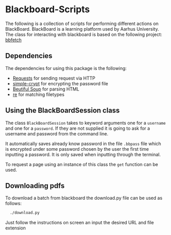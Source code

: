 # Blackboard-Scripts
The following is a collection of scripts for performing different actions on BlackBoard. BlackBoard is a learning platform used by Aarhus University. The class for interacting with blackboard is based on the following project: [bbfetch](https://github.com/Mortal/bbfetch)

## Dependencies
The dependencies for using this package is the following:
  - [Requests](http://docs.python-requests.org/en/master/) for sending request via HTTP
  - [simple-crypt](https://pypi.org/project/simple-crypt/) for encrypting the password file
  - [Beutiful Soup](https://www.crummy.com/software/BeautifulSoup/bs4/doc/) for parsing HTML
  - [re](https://docs.python.org/3/library/re.html) for matching filetypes

## Using the BlackBoardSession class
The class `BlackBoardSession` takes to keyword arguments one for a `username` and one for a `password`. If they are not supplied it is going to ask for a username and password from the command line.

It automatically saves already know password in the file `.bbpass` file which is encrypted under some password chosen by the user the first time inputting a password. It is only saved when inputting through the terminal.

To request a page using an instance of this class the `get` function can be used.

## Downloading pdfs
To download a batch from blackboard the download.py file can be used as follows:
```bash
  ./download.py
```
Just follow the instructions on screen an input the desired URL and file extension
